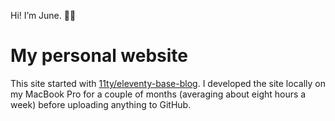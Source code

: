 Hi! I’m June. 👋🏼

# My personal website

This site started with [11ty/eleventy-base-blog](https://github.com/11ty/eleventy-base-blog). I developed the site locally on my MacBook Pro for a couple of months (averaging about eight hours a week) before uploading anything to GitHub.
